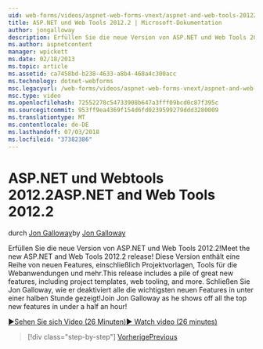 ```yaml
---
uid: web-forms/videos/aspnet-web-forms-vnext/aspnet-and-web-tools-20122
title: ASP.NET und Web Tools 2012.2 | Microsoft-Dokumentation
author: jongalloway
description: Erfüllen Sie die neue Version von ASP.NET und Web Tools 2012.2! Diese Version enthält eine Reihe von neuen Features, einschließlich Projektvorlagen, Tools für die Webanwendungen und mehr. Jo...
ms.author: aspnetcontent
manager: wpickett
ms.date: 02/18/2013
ms.topic: article
ms.assetid: ca7458bd-b238-4633-a8b4-468a4c300acc
ms.technology: dotnet-webforms
msc.legacyurl: /web-forms/videos/aspnet-web-forms-vnext/aspnet-and-web-tools-20122
msc.type: video
ms.openlocfilehash: 72552278c54733908b647a3fff09bcd0c87f395c
ms.sourcegitcommit: 953ff9ea4369f154d6fd0239599279ddd3280009
ms.translationtype: MT
ms.contentlocale: de-DE
ms.lasthandoff: 07/03/2018
ms.locfileid: "37382386"
---
```

<a name="aspnet-and-web-tools-20122"></a><span data-ttu-id="3787f-105">ASP.NET und Webtools 2012.2</span><span class="sxs-lookup"><span data-stu-id="3787f-105">ASP.NET and Web Tools 2012.2</span></span>
====================
<span data-ttu-id="3787f-106">durch [Jon Galloway](https://github.com/jongalloway)</span><span class="sxs-lookup"><span data-stu-id="3787f-106">by [Jon Galloway](https://github.com/jongalloway)</span></span>

<span data-ttu-id="3787f-107">Erfüllen Sie die neue Version von ASP.NET und Web Tools 2012.2!</span><span class="sxs-lookup"><span data-stu-id="3787f-107">Meet the new ASP.NET and Web Tools 2012.2 release!</span></span> <span data-ttu-id="3787f-108">Diese Version enthält eine Reihe von neuen Features, einschließlich Projektvorlagen, Tools für die Webanwendungen und mehr.</span><span class="sxs-lookup"><span data-stu-id="3787f-108">This release includes a pile of great new features, including project templates, web tooling, and more.</span></span> <span data-ttu-id="3787f-109">Schließen Sie Jon Galloway, wie er deaktiviert alle die wichtigsten neuen Features in unter einer halben Stunde gezeigt!</span><span class="sxs-lookup"><span data-stu-id="3787f-109">Join Jon Galloway as he shows off all the top new features in under a half an hour!</span></span>

[<span data-ttu-id="3787f-110">&#9654;Sehen Sie sich Video (26 Minuten)</span><span class="sxs-lookup"><span data-stu-id="3787f-110">&#9654; Watch video (26 minutes)</span></span>](https://channel9.msdn.com/Blogs/ASP-NET-Site-Videos/aspnet-and-web-tools-20122)

> [!div class="step-by-step"]
> [<span data-ttu-id="3787f-111">Vorherige</span><span class="sxs-lookup"><span data-stu-id="3787f-111">Previous</span></span>](getting-started-with-the-next-version-of-aspnet.md)
